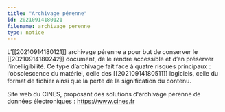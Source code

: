 ```yaml
---
title: "Archivage pérenne"
id: 20210914180121
filename: archivage_perenne
type: notice
---
```


L’[[20210914180121]] archivage pérenne a pour but de conserver le [[20210914180242]] document, de le rendre accessible et d’en préserver l’intelligibilité. Ce type d’archivage fait face à quatre risques principaux : l’obsolescence du matériel, celle des [[20210914180511]] logiciels, celle du format de fichier ainsi que la perte de la signification du contenu. 

Site web du CINES, proposant des solutions d'archivage pérenne de données électroniques : <https://www.cines.fr>

